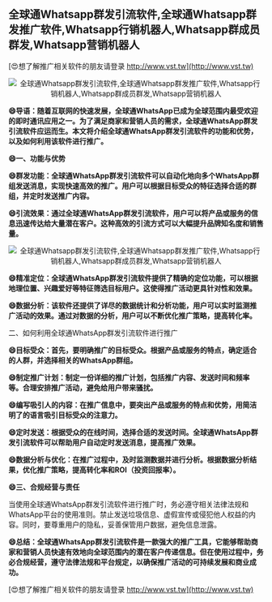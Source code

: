 ## **全球通Whatsapp群发引流软件,全球通Whatsapp群发推广软件,Whatsapp行销机器人,Whatsapp群成员群发,Whatsapp营销机器人**

[😍想了解推广相关软件的朋友请登录 http://www.vst.tw](http://www.vst.tw)

 <center><img src="https://vst.tw/MP4/tuiguang/png/3.png" alt="全球通Whatsapp群发引流软件,全球通Whatsapp群发推广软件,Whatsapp行销机器人,Whatsapp群成员群发,Whatsapp营销机器人"></center>

**😄导语：随着互联网的快速发展，全球通WhatsApp已成为全球范围内最受欢迎的即时通讯应用之一。为了满足商家和营销人员的需求，全球通WhatsApp群发引流软件应运而生。本文将介绍全球通WhatsApp群发引流软件的功能和优势，以及如何利用该软件进行推广。**

**😄一、功能与优势**

**😄群发功能：全球通WhatsApp群发引流软件可以自动化地向多个WhatsApp群组发送消息，实现快速高效的推广。用户可以根据目标受众的特征选择合适的群组，并定时发送推广内容。**

**😄引流效果：通过全球通WhatsApp群发引流软件，用户可以将产品或服务的信息迅速传达给大量潜在客户。这种高效的引流方式可以大幅提升品牌知名度和销售量。**

 <center><img src="https://vst.tw/MP4/tuiguang/png/5.png" alt="全球通Whatsapp群发引流软件,全球通Whatsapp群发推广软件,Whatsapp行销机器人,Whatsapp群成员群发,Whatsapp营销机器人"></center>

**😄精准定位：全球通WhatsApp群发引流软件提供了精确的定位功能，可以根据地理位置、兴趣爱好等特征筛选目标用户。这使得推广活动更具针对性和效果。**

**😄数据分析：该软件还提供了详尽的数据统计和分析功能，用户可以实时监测推广活动的效果。通过对数据的分析，用户可以不断优化推广策略，提高转化率。**

二、如何利用全球通WhatsApp群发引流软件进行推广

**😄目标受众：首先，要明确推广的目标受众。根据产品或服务的特点，确定适合的人群，并选择相关的WhatsApp群组。**

**😄制定推广计划：制定一份详细的推广计划，包括推广内容、发送时间和频率等。合理安排推广活动，避免给用户带来骚扰。**

**😄编写吸引人的内容：在推广信息中，要突出产品或服务的特点和优势，用简洁明了的语言吸引目标受众的注意力。**

**😄定时发送：根据受众的在线时间，选择合适的发送时间。全球通WhatsApp群发引流软件可以帮助用户自动定时发送消息，提高推广效果。**

**😄数据分析与优化：在推广过程中，及时监测数据并进行分析。根据数据分析结果，优化推广策略，提高转化率和ROI（投资回报率）。**

**😄三、合规经营与责任**

当使用全球通WhatsApp群发引流软件进行推广时，务必遵守相关法律法规和WhatsApp平台的使用准则。禁止发送垃圾信息、虚假宣传或侵犯他人权益的内容。同时，要尊重用户的隐私，妥善保管用户数据，避免信息泄露。

**😄总结：全球通WhatsApp群发引流软件是一款强大的推广工具，它能够帮助商家和营销人员快速有效地向全球范围内的潜在客户传递信息。但在使用过程中，务必合规经营，遵守法律法规和平台规定，以确保推广活动的可持续发展和商业成功。**

[😍想了解推广相关软件的朋友请登录 http://www.vst.tw](http://www.vst.tw)



